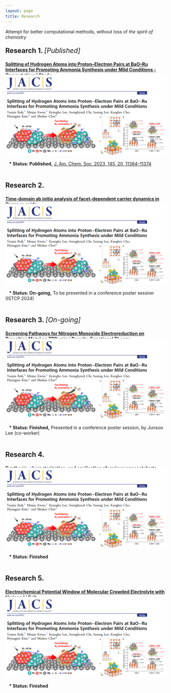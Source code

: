 ```yaml
---
layout: page
title: Research
---
```


<p class="message">
  Attempt for better computational methods, without loss of <i>the spirit of chemistry</i>
</p>

<!--===========================================-->

<p style="font-size: 150%;">
      <strong>Research 1. </strong><i>[Published]</i>
</p>

<a href="https://minjaekwen.github.io/research1">
  <strong>Splitting of Hydrogen Atoms into Proton–Electron Pairs at BaO–Ru Interfaces for Promoting Ammonia Synthesis under Mild Conditions - Computational Study</strong>
</a>
<p align="center" style="max-width:100%; height:auto; margin-top:-10px;">
  <a href="https://minjaekwen.github.io/research1">
    <img src="/images/R1_full.png" style="max-width:100%; height:auto;" />
  </a>
</p>
&nbsp;&nbsp;&nbsp;<strong>* Status: Published,</strong> <a href="https://pubs.acs.org/doi/full/10.1021/jacs.3c02529">J. Am. Chem. Soc. 2023, 145, 20, 11364–11374</a>

<!--===========================================-->
<p style="font-size: 150%;">
      <br><strong>Research 2. </strong>
</p>

<a href="https://minjaekwen.github.io/research2">
  <strong>Time-domain ab initio analysis of facet-dependent carrier dynamics in Cuprous oxide</strong>
</a>
<p align="center" style="max-width:100%; height:auto; margin-top:-10px;">
  <a href="https://minjaekwen.github.io/research2">
    <img src="/images/R1_full.png" style="max-width:100%; height:auto;" />
  </a>
</p>
&nbsp;&nbsp;&nbsp;<strong>* Status: On-going,</strong> To be presented in a conference poster session (ISTCP 2024)

<!--===========================================-->
<p style="font-size: 150%;">
      <br><strong>Research 3. </strong><i>[On-going]</i>
</p>

<a href="https://minjaekwen.github.io/research3">
  <strong>Screening Pathways for Nitrogen Monoxide Electroreduction on Transition Metal on
TPP using Density-Functional Theory</strong>
</a>
<p align="center" style="max-width:100%; height:auto; margin-top:-10px;">
  <a href="https://minjaekwen.github.io/research3">
    <img src="/images/R1_full.png" style="max-width:100%; height:auto;" />
  </a>
</p>
&nbsp;&nbsp;&nbsp;<strong>* Status: Finished,</strong> Presented in a conference poster session, by Junsoo Lee (co-worker)

<!--===========================================-->
<p style="font-size: 150%;">
      <br><strong>Research 4. </strong>
</p>

<a href="https://minjaekwen.github.io/research4">
  <strong>Synthesis, characterization, and application of various nanocatalysts</strong>
</a>
<p align="center" style="max-width:100%; height:auto; margin-top:-10px;">
  <a href="https://minjaekwen.github.io/research4">
    <img src="/images/R1_full.png" style="max-width:100%; height:auto;" />
  </a>
</p>
&nbsp;&nbsp;&nbsp;<strong>* Status: Finished</strong>

<!--===========================================-->
<p style="font-size: 150%;">
      <br><strong>Research 5. </strong>
</p>

<a href="https://minjaekwen.github.io/research5">
  <strong>Electrochemical Potential Window of Molecular Crowded Electrolyte with Various Li
Salt</strong>
</a>
<p align="center" style="max-width:100%; height:auto; margin-top:-10px;">
  <a href="https://minjaekwen.github.io/research5">
    <img src="/images/R1_full.png" style="max-width:100%; height:auto;" />
  </a>
</p>
&nbsp;&nbsp;&nbsp;<strong>* Status: Finished</strong>

<!--
<div style="max-width:30%; height:auto; border:2px solid black; float:left; margin-right:30px; margin-bottom:10px;">
  <a href="https://minjaekwen.github.io/research1">
    <img src="/images/R1_TN.png" style="width:200px; height:160px;" />
  </a>
</div>
<p style="max-width:100%; height:auto; font-size: 120%">
  <a href="https://minjaekwen.github.io/research1">
    <strong>Splitting of Hydrogen Atoms into Proton–Electron Pairs at BaO–Ru Interfaces for Promoting Ammonia Synthesis under Mild Conditions - Computational Study</strong>
  </a>
</p>
-->
<!--
* [normalize.css](http://necolas.github.io/normalize.css/), a modern, HTML5-ready alternative to CSS resets.
* [Font Awesome](https://fontawesome.com/v4.7.0/), the iconic font and CSS toolkit.
* [Hover.css](http://ianlunn.github.io/Hover/), a collection of CSS3 powered hover effects. 

Celeste is <i class="fa fa-code"></i> with <i class="fa fa-heart"></i> by [@nicoelayda](https://github.com/nicoelayda). Learn more and contribute on [GitHub](https://github.com/nicoelayda/celeste).

Thanks for reading!-->


